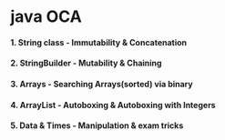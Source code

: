 # java OCA

#### 1. String class - Immutability & Concatenation
#### 2. StringBuilder - Mutability & Chaining
#### 3. Arrays - Searching Arrays(sorted) via binary
#### 4. ArrayList - Autoboxing & Autoboxing with Integers
#### 5. Data & Times - Manipulation & exam tricks